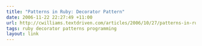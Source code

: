 ```yaml
---
title: "Patterns in Ruby: Decorator Pattern"
date: 2006-11-22 22:27:49 +11:00
url: http://cwilliams.textdriven.com/articles/2006/10/27/patterns-in-ruby-template-method
tags: ruby decorator patterns programming
layout: link
---
```

